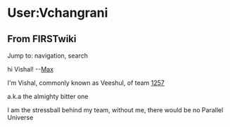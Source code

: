 # User:Vchangrani

## From FIRSTwiki

Jump to: navigation, search

hi Vishal! --[Max](User:Max "User:Max")

I'm Vishal, commonly known as Veeshul, of team [1257](1257 "1257")

a.k.a the almighty bitter one

I am the stressball behind my team, without me, there would be no Parallel Universe
